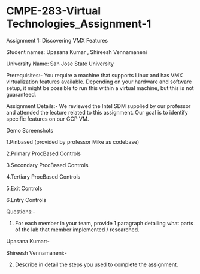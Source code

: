 # CMPE-283-Virtual Technologies_Assignment-1

Assignment 1: Discovering VMX Features

Student names: Upasana Kumar , Shireesh Vennamaneni

University Name: San Jose State University

Prerequisites:-
You require a machine that supports Linux and has VMX virtualization features available. Depending on your hardware and software setup, it might be possible to run this within a virtual machine, but this is not guaranteed.

Assignment Details:-
We reviewed the Intel SDM supplied by our professor and attended the lecture related to this assignment.
Our goal is to identify specific features on our GCP VM.

Demo Screenshots

1.Pinbased (provided by professor Mike as codebase)

2.Primary ProcBased Controls

3.Secondary ProcBased Controls

4.Tertiary ProcBased Controls

5.Exit Controls

6.Entry Controls




Questions:-
1. For each member in your team, provide 1 paragraph detailing what parts of the lab that member
implemented / researched.

Upasana Kumar:-

Shireesh Vennamaneni:-



2. Describe in detail the steps you used to complete the assignment.




